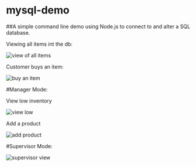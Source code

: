 # mysql-demo

##A simple command line demo using Node.js to connect to and alter a SQL database.

Viewing all items int the db:

![view of all items](https://github.com/gwilken/mysql-demo/blob/master/screenshots/printitems.jpg "View items")

Customer buys an item:

![buy an item](https://github.com/gwilken/mysql-demo/blob/master/screenshots/buyitem.jpg "Buy items")

#Manager Mode:

View low inventory

![view low](https://github.com/gwilken/mysql-demo/blob/master/screenshots/viewlow.jpg "View Low Inventory")

Add a product

![add product](https://github.com/gwilken/mysql-demo/blob/master/screenshots/addproduct.jpg "Add product")

#Supervisor Mode:

![supervisor view](https://github.com/gwilken/mysql-demo/blob/master/screenshots/supervisor.jpg "Supervisor View")


